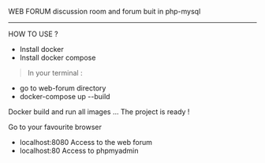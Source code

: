 WEB FORUM
discussion room and forum buit in php-mysql

----------------

HOW TO USE ?

* Install docker
* Install docker compose

> In your terminal :
- go to web-forum directory
- docker-compose up --build

Docker build and run all images ... 
The project is ready ! 

Go to your favourite browser
- localhost:8080   Access to the web forum 
- localhost:80   Access to phpmyadmin

